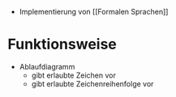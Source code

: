 - Implementierung von [[Formalen Sprachen]]

# Funktionsweise
- Ablaufdiagramm
	- gibt erlaubte Zeichen vor
	- gibt erlaubte Zeichenreihenfolge vor